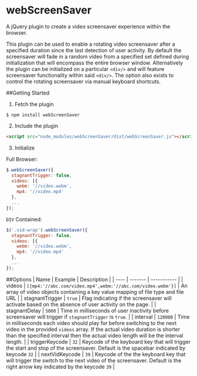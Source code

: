 # webScreenSaver
A jQuery plugin to create a video screensaver experience within the browser.

This plugin can be used to enable a rotating video screensaver after a specified duration since the last detection of user activity.  By default the screensaver will fade in a random video from a specified set defined during initialization that will encompass the entire browser window.  Alternatively the plugin can be initialized on a particular `<div/>` and will feature screensaver functionality within said `<div/>`.  The option also exists to control the rotating screensaver via manual keyboard shortcuts.

##Getting Started

1. Fetch the plugin

  ```shell
  $ npm install webScreenSaver
  ```

2. Include the plugin

  ```html
  <script src="node_modules/webScreenSaver/dist/webScreenSaver.js"></script>
  ```

3. Initialize

  Full Browser:
  ```javascript
  $.webScreenSaver({
    stagnantTrigger: false,
    videos: [{
      webm: '//video.webm',
      mp4: '//video.mp4'
    },
    ...
  });
  ```
  `DIV` Contained:
  ```javascript
  $('.vid-wrap').webScreenSaver({
    stagnantTrigger: false,
    videos: [{
      webm: '//video.webm',
      mp4: '//video.mp4'
    },
    ...
  });
  ```

##Options
| Name | Example | Description |
| ---- | ------- | ----------- |
| videos | `[{mp4:'//abc.com/video.mp4',webm:'//abc.com/video.webm'}]` | An array of video objects containing a key value mapping of file type and file URL |
| stagnantTrigger | `true` | Flag indicating if the screensaver will activate based on the absence of user activity on the page. |
| stagnantDelay | `5000` | Time in milliseconds of user inactivity before screensaver will trigger if `stagnantTrigger` is `true`. |
| interval | `120000` | Time in milliseconds each video should play for before switching to the next video in the provided `videos` array. If the actual video duration is shorter than the specified interval then the actual video length will be the interval length. |
| triggerKeycode | `32` | Keycode of the keyboard key that will trigger the start and stop of the screensaver.  Default is the spacebar indicated by keycode `32` |
| nextVidKeycode | `39` | Keycode of the the keyboard key that will trigger the switch to the next video of the screensaver.  Default is the right arrow key indicated by the keycode `39` |
